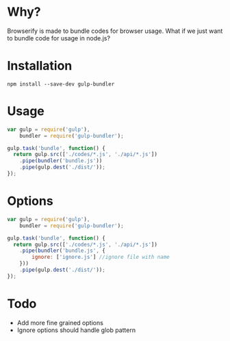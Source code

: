 # Why?

Browserify is made to bundle codes for browser usage. What if we just want to bundle code for usage in node.js?

# Installation

`npm install --save-dev gulp-bundler`

# Usage

```javascript
var gulp = require('gulp'),
    bundler = require('gulp-bundler');

gulp.task('bundle', function() {
  return gulp.src(['./codes/*.js', './api/*.js'])
    .pipe(bundler('bundle.js'))
    .pipe(gulp.dest('./dist/'));
});
```

# Options

```javascript
var gulp = require('gulp'),
    bundler = require('gulp-bundler');

gulp.task('bundle', function() {
  return gulp.src(['./codes/*.js', './api/*.js'])
    .pipe(bundler('bundle.js', {
        ignore: ['ignore.js'] //ignore file with name
    }))
    .pipe(gulp.dest('./dist/'));
});
```

# Todo
* Add more fine grained options
* Ignore options should handle glob pattern